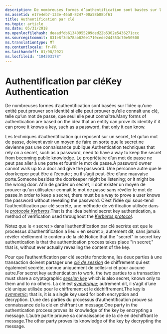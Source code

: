 ```yaml
---
description: De nombreuses formes d’authentification sont basées sur l’idée qu’une entité peut prouver son identité si elle peut prouver qu’elle connaît une clé, telle qu’un mot de passe, que seul elle peut connaître.
ms.assetid: e17e4eb7-133e-46a0-8247-00a58b88bf61
title: Authentification par clé
ms.topic: article
ms.date: 05/31/2018
ms.openlocfilehash: deaadfdb61340955209ded22b5302e5436271ccc
ms.sourcegitcommit: 831e8f3db78ab820e1710cede244553c70e50500
ms.translationtype: MT
ms.contentlocale: fr-FR
ms.lasthandoff: 01/08/2021
ms.locfileid: "104203178"
---
```

# <a name="key-authentication"></a><span data-ttu-id="e63ae-103">Authentification par clé</span><span class="sxs-lookup"><span data-stu-id="e63ae-103">Key Authentication</span></span>

<span data-ttu-id="e63ae-104">De nombreuses formes d’authentification sont basées sur l’idée qu’une entité peut prouver son identité si elle peut prouver qu’elle connaît une clé, telle qu’un mot de passe, que seul elle peut connaître.</span><span class="sxs-lookup"><span data-stu-id="e63ae-104">Many forms of authentication are based on the idea that an entity can prove its identity if it can prove it knows a key, such as a password, that only it can know.</span></span>

<span data-ttu-id="e63ae-105">Les techniques d’authentification qui reposent sur un secret, tel qu’un mot de passe, doivent avoir un moyen de faire en sorte que le secret ne devienne pas une connaissance publique.</span><span class="sxs-lookup"><span data-stu-id="e63ae-105">Authentication techniques that rely on a secret, such as a password, need to have a way to keep the secret from becoming public knowledge.</span></span> <span data-ttu-id="e63ae-106">Le propriétaire d’un mot de passe ne peut pas aller à une porte et fournir le mot de passe.</span><span class="sxs-lookup"><span data-stu-id="e63ae-106">A password owner cannot walk up to a door and give the password.</span></span> <span data-ttu-id="e63ae-107">Une personne autre que le doorkeeper peut être à l’écoute ; ou il s’agit peut-être d’une mauvaise porte.</span><span class="sxs-lookup"><span data-stu-id="e63ae-107">Someone besides the doorkeeper might be listening; or it might be the wrong door.</span></span> <span data-ttu-id="e63ae-108">Afin de garder un secret, il doit exister un moyen de prouver qu’un utilisateur connaît le mot de passe sans révéler le mot de passe.</span><span class="sxs-lookup"><span data-stu-id="e63ae-108">In order to keep a secret, there must be a way to prove a user knows the password without revealing the password.</span></span> <span data-ttu-id="e63ae-109">C’est l’idée qui sous-tend l’authentification par clé secrète, une méthode de vérification utilisée dans le [*protocole Kerberos*](../secgloss/k-gly.md).</span><span class="sxs-lookup"><span data-stu-id="e63ae-109">That is the idea behind secret key authentication, a method of verification used throughout the [*Kerberos protocol*](../secgloss/k-gly.md).</span></span>

<span data-ttu-id="e63ae-110">Notez que le « secret » dans l’authentification par clé secrète est que le processus d’authentification a lieu « en secret », autrement dit, sans jamais révéler réellement le contenu de la clé.</span><span class="sxs-lookup"><span data-stu-id="e63ae-110">Notice that the "secret" in secret key authentication is that the authentication process takes place "in secret;" that is, without ever actually revealing the content of the key.</span></span>

<span data-ttu-id="e63ae-111">Pour que l’authentification par clé secrète fonctionne, les deux parties à une transaction doivent partager une [*clé de session*](../secgloss/s-gly.md) de chiffrement qui est également secrète, connue uniquement de celles-ci et pour aucune autre.</span><span class="sxs-lookup"><span data-stu-id="e63ae-111">For secret key authentication to work, the two parties to a transaction must share a cryptographic [*session key*](../secgloss/s-gly.md) which is also secret, known only to them and to no others.</span></span> <span data-ttu-id="e63ae-112">La clé est [*symétrique*](../secgloss/s-gly.md); autrement dit, il s’agit d’une clé unique utilisée pour le chiffrement et le déchiffrement.</span><span class="sxs-lookup"><span data-stu-id="e63ae-112">The key is [*symmetric*](../secgloss/s-gly.md); that is, it is a single key used for both encryption and decryption.</span></span> <span data-ttu-id="e63ae-113">L’une des parties du processus d’authentification prouve sa connaissance de la clé en chiffrant un message.</span><span class="sxs-lookup"><span data-stu-id="e63ae-113">One party in the authentication process proves its knowledge of the key by encrypting a message.</span></span> <span data-ttu-id="e63ae-114">L’autre partie prouve sa connaissance de la clé en déchiffrant le message.</span><span class="sxs-lookup"><span data-stu-id="e63ae-114">The other party proves its knowledge of the key by decrypting the message.</span></span>

 

 
